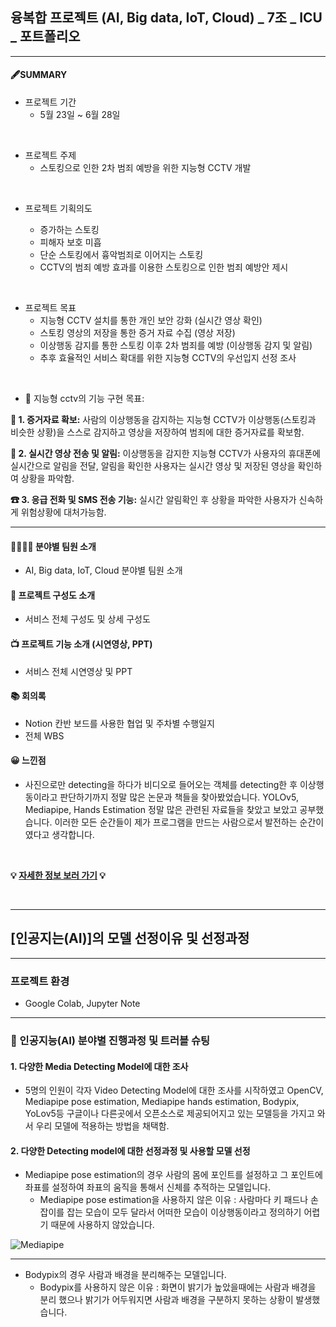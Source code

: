## 융복합 프로젝트 (AI, Big data, IoT, Cloud) _ 7조 _ ICU \_ 포트폴리오

---

#### 🖋SUMMARY

- 프로젝트 기간
  - 5월 23일 ~ 6월 28일

</br>

- 프로젝트 주제
  - 스토킹으로 인한 2차 범죄 예방을 위한 지능형 CCTV 개발

</br>

- 프로젝트 기획의도

  - 증가하는 스토킹
  - 피해자 보호 미흡
  - 단순 스토킹에서 흉악범죄로 이어지는 스토킹
  - CCTV의 범죄 예방 효과를 이용한 스토킹으로 인한 범죄 예방안 제시

</br>

- 프로젝트 목표
  - 지능형 CCTV 설치를 통한 개인 보안 강화 (실시간 영상 확인)
  - 스토킹 영상의 저장을 통한 증거 자료 수집 (영상 저장)
  - 이상행동 감지를 통한 스토킹 이후 2차 범죄를 예방 (이상행동 감지 및 알림)
  - 추후 효율적인 서비스 확대를 위한 지능형 CCTV의 우선입지 선정 조사

</br>

- 💬 지능형 cctv의 기능 구현 목표:

<B>💾 1. 증거자료 확보:</B> 사람의 이상행동을 감지하는 지능형 CCTV가 이상행동(스토킹과 비슷한 상황)을 스스로 감지하고 영상을 저장하여 범죄에 대한 증거자료를 확보함.

<B>📩 2. 실시간 영상 전송 및 알림:</B> 이상행동을 감지한 지능형 CCTV가 사용자의 휴대폰에 실시간으로 알림을 전달, 알림을 확인한 사용자는 실시간 영상 및 저장된 영상을 확인하여 상황을 파악함.

<B>☎ 3. 응급 전화 및 SMS 전송 기능:</B> 실시간 알림확인 후 상황을 파악한 사용자가 신속하게 위험상황에 대처가능함.

---

#### 👨‍👨‍👧‍👦 분야별 팀원 소개

- AI, Big data, IoT, Cloud 분야별 팀원 소개

#### 📖 프로젝트 구성도 소개

- 서비스 전체 구성도 및 상세 구성도

#### 📺 프로젝트 기능 소개 (시연영상, PPT)

- 서비스 전체 시연영상 및 PPT

#### 📚 회의록

- Notion 칸반 보드를 사용한 협업 및 주차별 수행일지
- 전체 WBS

#### 😀 느낀점

- 사진으로만 detecting을 하다가 비디오로 들어오는 객체를 detecting한 후 이상행동이라고 판단하기까지 정말 많은 논문과 책들을 찾아봤었습니다. YOLOv5, Mediapipe, Hands Estimation 정말 많은 관련된 자료들을 찾았고 보았고 공부했습니다. 이러한 모든 순간들이 제가 프로그램을 만드는 사람으로서 발전하는 순간이였다고 생각합니다. 

<br>

<B>💡 [자세한 정보 보러 가기](https://rustic-mailman-444.notion.site/7-f448609b0c2e4a69b5191be6b305f322) 💡</B>

<br>

---

## [인공지는(AI)]의 모델 선정이유 및 선정과정

---

### 프로젝트 환경

- Google Colab, Jupyter Note

---

### :memo: 인공지능(AI) 분야별 진행과정 및 트러블 슈팅

#### 1. 다양한 Media Detecting Model에 대한 조사
  - 5명의 인원이 각자 Video Detecting Model에 대한 조사를 시작하였고 OpenCV, Mediapipe pose estimation, Mediapipe hands estimation, Bodypix, YoLov5등 구글이나 다른곳에서 오픈소스로 제공되어지고 있는 모델등을 가지고 와서 우리 모델에 적용하는 방법을 채택함.
  
#### 2. 다양한 Detecting model에 대한 선정과정 및 사용할 모델 선정
  - Mediapipe pose estimation의 경우 사람의 몸에 포인트를 설정하고 그 포인트에 좌표를 설정하여 좌표의 움직을 통해서 신체를 추적하는 모델입니다. 
    - Mediapipe pose estimation을 사용하지 않은 이유 : 사람마다 키 패드나 손잡이를 잡는 모습이 모두 달라서 어떠한 모습이 이상행동이라고 정의하기 어렵기 때문에 사용하지 않았습니다.

![Mediapipe](https://user-images.githubusercontent.com/99243083/182310113-13c51627-fbc2-4d20-94e8-c8d289e3049d.jpeg)

---

  - Bodypix의 경우 사람과 배경을 분리해주는 모델입니다. 
    - Bodypix를 사용하지 않은 이유 : 화면이 밝기가 높았을때에는 사람과 배경을 분리 했으나 밝기가 어두워지면 사람과 배경을 구분하지 못하는 상황이 발생했습니다.
    
   




